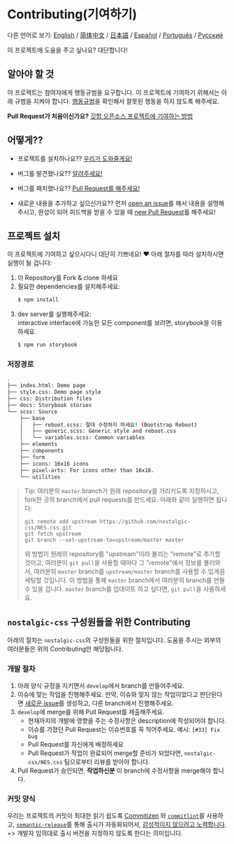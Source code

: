 # Contributing(기여하기)

다른 언어로 보기: 
[English](/CONTRIBUTING.md) / [简体中文](.github/CONTRIBUTING-zh-CN.md) / [日本語](.github/CONTRIBUTING-jp.md) / [Español](.github/CONTRIBUTING-es.md) / [Português](.github/CONTRIBUTING-pt-BR.md) / [Русский](.github/CONTRIBUTING-ru.md)

이 프로젝트에 도움을 주고 싶나요? 대단합니다!

## 알아야 할 것

이 프로젝트는 참여자에게 행동규범을 요구합니다. 이 프로젝트에 기여하기 위해서는 아래 규범을 지켜야 합니다. [행동규범][code-of-conduct]을 확인해서 잘못된 행동을 하지 않도록 해주세요.

**Pull Request가 처음이신가요?**
[깃헙 오픈소스 프로젝트에 기여하는 방법][egghead]

## 어떻게??

* 프로젝트를 설치하나요??
  [우리가 도와줄게요!](#project-setup)

* 버그를 발견했나요??
  [알려주세요!][new-issue]

* 버그를 패치했나요??
  [Pull Request를 해주세요!][new-pr]

* 새로운 내용을 추가하고 싶으신가요??
  먼저 [open an issue][new-issue]를 해서 내용을 설명해주시고, 완성이 되어 피드백을 받을 수 있을 때 [new Pull Request][new-pr]를 해주세요!

## 프로젝트 설치

이 프로젝트에 기여하고 싶으시다니 대단히 기쁘네요! ❤️ 아래 절차를 따라 설치하시면 실행이 될 겁니다:

1. 이 Repository를 Fork & clone 하세요
2. 필요한 dependencies를 설치해주세요:
    ```sh
    $ npm install
    ```
3. dev server를 실행해주세요:  
    interactive interface에 가능한 모든 component를 보려면, storybook을 이용하세요.
    ```sh
    $ npm run storybook
    ```

### 저장경로
```sh
.
├── index.html: Demo page
├── style.css: Demo page style
├── css: Distribution files
├── docs: Storybook stories
└── scss: Source
    ├── base
    │   ├── reboot.scss: 절대 수정하지 마세요! (Bootstrap Reboot)
    │   ├── generic.scss: Generic style and reboot.css
    │   └── variables.scss: Common variables
    ├── elements
    ├── components
    ├── form
    ├── icons: 16x16 icons
    ├── pixel-arts: For icons other than 16x16.
    └── utilities
```

> Tip: 여러분의 `master` branch가 원래 repository를 가리키도록 지정하시고, fork한 곳의 branch에서 pull requests를 만드세요. 아래와 같이 실행하면 됩니다:
>
> ```
> git remote add upstream https://github.com/nostalgic-css/NES.css.git
> git fetch upstream
> git branch --set-upstream-to=upstream/master master
> ```
>
> 위 방법이 원래의 repository를 "upstream"이라 불리는 "remote"로 추가할 것이고, 여러분이 `git pull`을 사용할 때마다 그 "remote"에서 정보를 불러와서, 여러분의 `master` branch를 `upstream/master` branch를 사용할 수 있게끔 세팅할 것입니다. 이 방법을 통해 `master` branch에서 여러분의 branch를 만들 수 있을 겁니다. `master` branch를 업데이트 하고 싶다면, `git pull`을 사용하세요.

## `nostalgic-css` 구성원들을 위한 Contributing

아래의 절차는 `nostalgic-css`의 구성원들을 위한 절차입니다. 도움을 주시는 외부의 여러분들은 위의 Contributing만 해당됩니다.

### 개발 절차

1. 아래 양식 규정을 지키면서 `develop`에서 branch를 만들어주세요.
2. 이슈에 맞는 작업을 진행해주세요. 만약, 이슈와 맞지 않는 작업이었다고 판단된다면 [새로운 issue][new-issue]를 생성하고, 다른 branch에서 진행해주세요.
3. `develop`에 merge를 위해 Pull Request를 제출해주세요.
    * 현재까지의 개발에 영향을 주는 수정사항은 description에 작성되어야 합니다.
    * 이슈를 가졌던 Pull Request는 이슈번호를 꼭 적어주세요. 예시: `[#33] Fix bug`
    * Pull Request를 자신에게 배정하세요
    * Pull Request가 작업이 완료되어 merge할 준비가 되었다면, `nostalgic-css/NES.css` 팀으로부터 리뷰를 받아야 합니다.
4. Pull Request가 승인되면, **작업하신분** 이 branch에 수정사항을 merge해야 합니다.

### 커밋 양식

우리는 프로젝트의 커밋이 최대한 읽기 쉽도록 [Commitizen][commitizen] 와 [`commitlint`][commitlint]를 사용하고, [`semantic-release`][semantic-release]를 통해 출시가 자동화되어서, [감성적이지 않으려고 노력합니다][sentimental-versioning].
=> 개발자 임의대로 출시 버전을 지정하지 않도록 한다는 의미입니다.





[code-of-conduct]: CODE_OF_CONDUCT.md
[commitizen]: https://github.com/commitizen/cz-cli
[commitlint]: [https://github.com/marionebl/commitlint]
[egghead]: https://egghead.io/series/how-to-contribute-to-an-open-source-project-on-github
[new-issue]: https://github.com/nostalgic-css/NES.css/issues/new/choose
[new-pr]: https://github.com/nostalgic-css/NES.css/compare/develop...develop
[semantic-release]: https://github.com/semantic-release/semantic-release
[sentimental-versioning]: http://sentimentalversioning.org/
